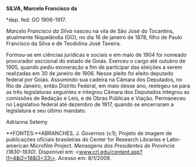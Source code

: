 **SILVA, Marcelo Francisco da**

\*dep. fed. GO 1906-1917.

*Marcelo Francisco da Silva* nasceu na vila de São José do Tocantins,
atualmente Niquelândia (GO), no dia 16 de janeiro de 1878, filho de
Paulo Francisco da Silva e de Teodolina José Taveira.

Formou-se em ciências jurídicas e sociais e em maio de 1904 foi nomeado
procurador seccional do estado de Goiás. Exerceu o cargo até outubro de
1905, quando pediu exoneração a fim de participar das eleições a serem
realizadas em 30 de janeiro de 1906. Nesse pleito foi eleito deputado
federal por Goiás. Assumindo sua cadeira na Câmara dos Deputados, no Rio
de Janeiro, então Distrito Federal, em maio desse ano, reelegeu-se para
as três legislaturas seguintes e integrou Câmara dos Deputados integrou
as comissões de Redação e Leis, e de Obras Públicas e Viação. Permaneceu
no Legislativo federal até dezembro de 1917, quando se encerraram a
legislatura e seu último mandato.

Adrianna Setemy

**FONTES:**ABRANCHES, J. *Governos* (v.1); Projeto de imagem de
publicações oficiais brasileiras do Center for Research Libraries e
Latin-american Microfilm Project. *Mensagens dos Presidentes de
Província (1830-1930).* Disponível em:
\<www.crl.edu/content.asp?l1=4&l2=18&l3=33\>. Acesso em: 8/1/2009.
